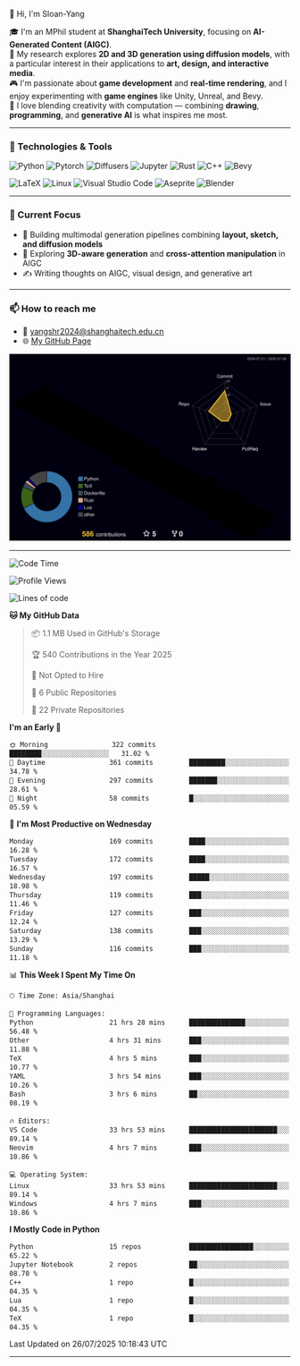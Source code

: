 👋 Hi, I'm Sloan-Yang

🎓 I'm an MPhil student at **ShanghaiTech University**, focusing on **AI-Generated Content (AIGC)**.  
🧠 My research explores **2D and 3D generation using diffusion models**, with a particular interest in their applications to **art, design, and interactive media**.  
🎮 I'm passionate about **game development** and **real-time rendering**, and I enjoy experimenting with **game engines** like Unity, Unreal, and Bevy.  
🎨 I love blending creativity with computation — combining **drawing**, **programming**, and **generative AI** is what inspires me most.

---

### 🧰 Technologies & Tools

![Python](https://img.shields.io/badge/python-%233776AB.svg?style=for-the-badge&logo=python&logoColor=white)
![Pytorch](https://img.shields.io/badge/pytorch-%23EE4C2C.svg?style=for-the-badge&logo=pytorch&logoColor=white)
![Diffusers](https://img.shields.io/badge/diffusers-HuggingFace-yellow?style=for-the-badge&logo=huggingface&logoColor=black)
![Jupyter](https://img.shields.io/badge/Jupyter-%23F37626.svg?style=for-the-badge&logo=Jupyter&logoColor=white)
![Rust](https://img.shields.io/badge/Rust-%23000000.svg?style=for-the-badge&logo=rust&logoColor=white)
![C++](https://img.shields.io/badge/C++-%2300599C.svg?style=for-the-badge&logo=c%2B%2B&logoColor=white)
![Bevy](https://img.shields.io/badge/Bevy-000000.svg?style=for-the-badge&logo=bevy&logoColor=white)

![LaTeX](https://img.shields.io/badge/LaTeX-47A141?style=for-the-badge&logo=latex&logoColor=white)
![Linux](https://img.shields.io/badge/Linux-FCC624?style=for-the-badge&logo=linux&logoColor=black)
![Visual Studio Code](https://img.shields.io/badge/VSCode-0078d7.svg?style=for-the-badge&logo=visual-studio-code&logoColor=white)
![Aseprite](https://img.shields.io/badge/Aseprite-FFFFFF?style=for-the-badge&logo=Aseprite&logoColor=%237D929E)
![Blender](https://img.shields.io/badge/Blender-F5792A?style=for-the-badge&logo=blender&logoColor=white)

---

### 🔭 Current Focus

- 🎨 Building multimodal generation pipelines combining **layout, sketch, and diffusion models**
- 🧪 Exploring **3D-aware generation** and **cross-attention manipulation** in AIGC
- ✍️ Writing thoughts on AIGC, visual design, and generative art

---

### 📫 How to reach me

- 📧 <a href="mailto:yangshr2024@shanghaitech.edu.cn">yangshr2024@shanghaitech.edu.cn</a>
- 🌐 [My GitHub Page](https://sloan-yang.github.io)  



![3D Profile](https://raw.githubusercontent.com/Sloan-Yang/Sloan-Yang/main/profile-3d-contrib/profile-night-rainbow.svg)

---


<!--START_SECTION:waka-->
![Code Time](http://img.shields.io/badge/Code%20Time-427%20hrs%2023%20mins-blue)

![Profile Views](http://img.shields.io/badge/Profile%20Views-0-blue)

![Lines of code](https://img.shields.io/badge/From%20Hello%20World%20I%27ve%20Written-2.1%20million%20lines%20of%20code-blue)

**🐱 My GitHub Data** 

> 📦 1.1 MB Used in GitHub's Storage 
 > 
> 🏆 540 Contributions in the Year 2025
 > 
> 🚫 Not Opted to Hire
 > 
> 📜 6 Public Repositories 
 > 
> 🔑 22 Private Repositories 
 > 
**I'm an Early 🐤** 

```text
🌞 Morning                322 commits         ████████░░░░░░░░░░░░░░░░░   31.02 % 
🌆 Daytime                361 commits         █████████░░░░░░░░░░░░░░░░   34.78 % 
🌃 Evening                297 commits         ███████░░░░░░░░░░░░░░░░░░   28.61 % 
🌙 Night                  58 commits          █░░░░░░░░░░░░░░░░░░░░░░░░   05.59 % 
```
📅 **I'm Most Productive on Wednesday** 

```text
Monday                   169 commits         ████░░░░░░░░░░░░░░░░░░░░░   16.28 % 
Tuesday                  172 commits         ████░░░░░░░░░░░░░░░░░░░░░   16.57 % 
Wednesday                197 commits         █████░░░░░░░░░░░░░░░░░░░░   18.98 % 
Thursday                 119 commits         ███░░░░░░░░░░░░░░░░░░░░░░   11.46 % 
Friday                   127 commits         ███░░░░░░░░░░░░░░░░░░░░░░   12.24 % 
Saturday                 138 commits         ███░░░░░░░░░░░░░░░░░░░░░░   13.29 % 
Sunday                   116 commits         ███░░░░░░░░░░░░░░░░░░░░░░   11.18 % 
```


📊 **This Week I Spent My Time On** 

```text
🕑︎ Time Zone: Asia/Shanghai

💬 Programming Languages: 
Python                   21 hrs 28 mins      ██████████████░░░░░░░░░░░   56.48 % 
Other                    4 hrs 31 mins       ███░░░░░░░░░░░░░░░░░░░░░░   11.88 % 
TeX                      4 hrs 5 mins        ███░░░░░░░░░░░░░░░░░░░░░░   10.77 % 
YAML                     3 hrs 54 mins       ███░░░░░░░░░░░░░░░░░░░░░░   10.26 % 
Bash                     3 hrs 6 mins        ██░░░░░░░░░░░░░░░░░░░░░░░   08.19 % 

🔥 Editors: 
VS Code                  33 hrs 53 mins      ██████████████████████░░░   89.14 % 
Neovim                   4 hrs 7 mins        ███░░░░░░░░░░░░░░░░░░░░░░   10.86 % 

💻 Operating System: 
Linux                    33 hrs 53 mins      ██████████████████████░░░   89.14 % 
Windows                  4 hrs 7 mins        ███░░░░░░░░░░░░░░░░░░░░░░   10.86 % 
```

**I Mostly Code in Python** 

```text
Python                   15 repos            ████████████████░░░░░░░░░   65.22 % 
Jupyter Notebook         2 repos             ██░░░░░░░░░░░░░░░░░░░░░░░   08.70 % 
C++                      1 repo              █░░░░░░░░░░░░░░░░░░░░░░░░   04.35 % 
Lua                      1 repo              █░░░░░░░░░░░░░░░░░░░░░░░░   04.35 % 
TeX                      1 repo              █░░░░░░░░░░░░░░░░░░░░░░░░   04.35 % 
```




 Last Updated on 26/07/2025 10:18:43 UTC
<!--END_SECTION:waka-->

---





